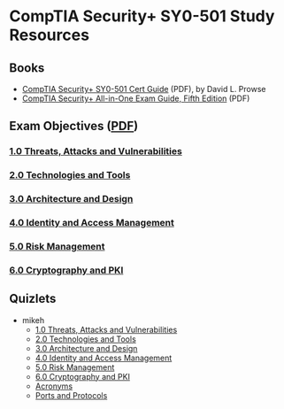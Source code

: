 # CompTIA Security+ SY0-501 Study Resources

## Books

- [CompTIA Security+ SY0-501 Cert Guide](https://ptgmedia.pearsoncmg.com/images/9780789758996/samplepages/9780789758996_SampleCh08.pdf) (PDF), by David L. Prowse
- [CompTIA Security+ All-in-One Exam Guide, Fifth Edition](https://keyhannet.com/wp-content/uploads/2018/11/Wm.-Arthur-Conklin_-Gregory-White-CompTIA-Security-All-in-One-Exam-Guide-Exam-SY0-501-2017-McGraw-Hill.pdf) (PDF)

## Exam Objectives ([PDF](https://www.comptia.jp/pdf/Security%2B%20SY0-501%20Exam%20Objectives.pdf))

### [1.0 Threats, Attacks and Vulnerabilities](1.md)

### [2.0 Technologies and Tools](2.md)

### [3.0 Architecture and Design](3.md)

### [4.0 Identity and Access Management](4.md)

### [5.0 Risk Management](5.md)

### [6.0 Cryptography and PKI](6.md)

## Quizlets

- mikeh
  - [1.0 Threats, Attacks and Vulnerabilities](https://quizlet.com/276949579/comptia-security-sy0-501-threats-attacks-and-vulnerabilities-flash-cards/)
  - [2.0 Technologies and Tools](https://quizlet.com/277796572/comptia-security-sy0-501-technologies-and-tools-flash-cards/)
  - [3.0 Architecture and Design](https://quizlet.com/279488695/comptia-security-sy0-501-architecture-and-design-flash-cards/)
  - [4.0 Identity and Access Management](https://quizlet.com/280256173/comptia-security-sy0-501-identity-and-access-management-flash-cards/)
  - [5.0 Risk Management](https://quizlet.com/281131119/comptia-security-sy0-501-risk-management-flash-cards/)
  - [6.0 Cryptography and PKI](https://quizlet.com/281819130/comptia-security-sy0-501-cryptography-and-pki-flash-cards/)
  - [Acronyms](https://quizlet.com/282666495/comptia-security-sy0-501-acronyms-flash-cards/)
  - [Ports and Protocols](https://quizlet.com/295219086/comptia-security-sy0-501-ports-and-protocols-flash-cards/)
